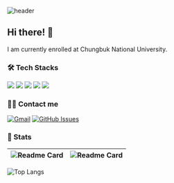 ![header](https://capsule-render.vercel.app/api?type=waving&color=auto&height=300&section=header&text=%20JUHYEONG&fontSize=90)

## Hi there! 👋
I am currently enrolled at Chungbuk National University.


### 🛠️ Tech Stacks
<div  align= "left">
          <img src="https://img.shields.io/badge/C-A8B9CC?style=flat-square&logo=C&logoColor=white">
          <img src="https://img.shields.io/badge/C++-00599C?style=flat-square&logo=C%2B%2B&logoColor=white">
          <img src="https://img.shields.io/badge/Git-F05032?style=flat-square&logo=Git&logoColor=white">
          <img src="https://img.shields.io/badge/Python-3776AB?style=flat-square&logo=Python&logoColor=white">
          <img src="https://img.shields.io/badge/Linux-FCC624?style=flat-square&logo=Linux&logoColor=white">
<br/></div>


### 🧑‍💻 Contact me
[![Gmail](https://img.shields.io/badge/Gmail-EA4335?style=flat-square&logo=Gmail&logoColor=white)](mailto:juhyeong@chungbuk.ac.kr) [![GitHub Issues](http://img.shields.io/badge/-GitHub-0072b1?style=flat-square&logo=GitHub)](https://github.com/Kim-Juhyeong/Kim-Juhyeong/issues)



### 🏅 Stats
| ![Readme Card](https://github-readme-stats.vercel.app/api?username=Kim-Juhyeong) | ![Readme Card](https://github-readme-stats.vercel.app/api/top-langs/?username=Kim-Juhyeong&layout=compact) |
| ------------- | ------------- |



![Top Langs](https://github-readme-stats.vercel.app/api/top-langs/?username=Kim-Juhyeong&layout=compact)

